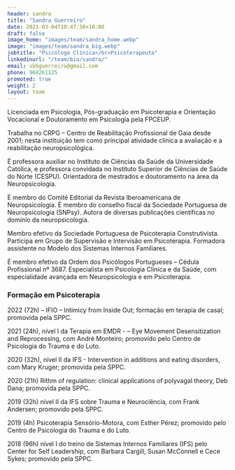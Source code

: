 ```yaml
---
header: sandra
title: "Sandra Guerreiro"
date: 2021-03-04T10:47:58+10:00
draft: false
image_home: "images/team/sandra_home.webp"
image: "images/team/sandra_big.webp"
jobtitle: "Psicóloga Clínica</br>Psicoterapeuta"
linkedinurl: "/team/bio/sandra/"
email: sbbguerreiro@gmail.com
phone: 968261125
promoted: true
weight: 2
layout: team
---
```


Licenciada em Psicologia, Pós-graduação em Psicoterapia e Orientação Vocacional e Doutoramento em Psicologia pela FPCEUP.

Trabalha no CRPG – Centro de Reabilitação Profissional de Gaia desde 2001; nesta instituição tem como principal atividade clínica a avaliação e a reabilitação neuropsicológica.

É professora auxiliar no Instituto de Ciências da Saúde da Universidade Católica, e professora convidada no Instituto Superior de Ciências de Saúde do Norte (CESPU). Orientadora de mestrados e doutoramento na área da Neuropsicologia.

É membro do Comité Editorial da Revista Iberoamericana de Neuropsicologia. É membro do conselho fiscal da Sociedade Portuguesa de Neuropsicologia (SNPsy). Autora de diversas publicações científicas no domínio da neuropsicologia.

Membro efetivo da Sociedade Portuguesa de Psicoterapia Construtivista. Participa em Grupo de Supervisão e Intervisão em Psicoterapia. Formadora assistente no Modelo dos Sistemas Internos Familiares.

É membro efetivo da Ordem dos Psicólogos Portugueses – Cédula Profissional nº 3687. Especialista em Psicologia Clínica e da Saúde, com especialidade avançada em Neuropsicologia e em Psicoterapia. 

### Formação em Psicoterapia

2022 (72h) – IFIO – Intimicy from Inside Out; formação em terapia de casal; promovida pela SPPC.

2021 (24h), nível I da Terapia em EMDR - – Eye Movement Desensitization and Reprocessing, com André Monteiro; promovido pelo Centro de Psicologia do Trauma e do Luto.

2020 (32h), nível II da IFS - Intervention in additions and eating disorders, com Mary Kruger; promovida pela SPPC.

2020 (21h) Rithm of regulation: clinical applications of polyvagal theory, Deb Dana; promovida pela SPPC.

2019 (32h) nível II da IFS sobre Trauma e Neurociência, com Frank Andersen; promovido pela SPPC.

2019 (4h) Psicoterapia Sensório-Motora, com Esther Pérez; promovido pelo Centro de Psicologia do Trauma e do Luto.

2018 (96h) nível I do treino de Sistemas Internos Familiares (IFS) pelo Center for Self Leadership, com Barbara Cargill, Susan McConnell e Cece Sykes; promovido pela SPPC.